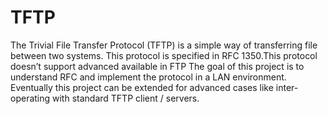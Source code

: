 # TFTP
The Trivial File Transfer Protocol (TFTP) is a simple way of transferring file between two systems. This protocol is specified in RFC 1350.This protocol doesn’t support advanced available in FTP The goal of this project is to understand RFC and implement the protocol in a LAN environment. Eventually this project can be extended for advanced cases like inter-operating with standard TFTP client / servers.
